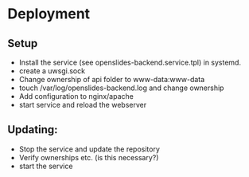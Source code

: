 # Deployment

## Setup
- Install the service (see openslides-backend.service.tpl) in systemd.
- create a uwsgi.sock
- Change ownership of api folder to www-data:www-data
- touch /var/log/openslides-backend.log and change ownership
- Add configuration to nginx/apache
- start service and reload the webserver

## Updating:
- Stop the service and update the repository
- Verify ownerships etc. (is this necessary?)
- start the service
